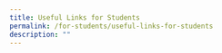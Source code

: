 ```yaml
---
title: Useful Links for Students
permalink: /for-students/useful-links-for-students
description: ""
---
```

